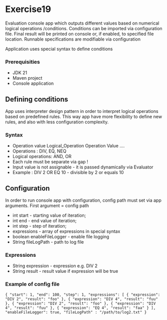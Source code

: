 # Exercise19

Evaluation console app which outputs different values based on numerical logical operations
/conditions. Conditions can be imported via configuration file. Final result will
be printed on console or, if enabled, to specified file location. Runnable specifications
are modifiable via configuration

Application uses special syntax to define conditions

### Prerequisities
- JDK 21
- Maven project
- Console application

## Defining conditions
App uses interpreter design pattern in order to interpret logical operations based on predefined rules.
This way app have more flexibility to define new rules, and also
with less configuration complexity.

### Syntax
- Operation value Logical_Operation Operation Value ....
- Operations : DIV, EQ, NEQ
- Logical operations: AND, OR
- Each rule must be separate via gap !
- Input value is not assignable - it is passed dynamically via Evaluator
- Example : DIV 2 OR EQ 10 - divisible by 2 or equals 10

## Configuration
In order to run console app with configuration, config path must set via
app arguments. First argument = config path 

- int start - starting value of iteration;
- int end   - end value of iteration;
- int step  - step of iteration;
- expressions - array of expressions in special syntax
- boolean enableFileLogger - enable file logging
- String fileLogPath - path to log file

### Expressions
- String expression - expression e.g. DIV 2
- String result - result value if expression will be true

### Example of config file
`
 {
  "start": 1,
  "end": 100,
  "step": 1,
  "expressions": [
    {
      "expression": "DIV 2",
      "result": "foo"
    },
    {
      "expression": "DIV 4",
      "result": "fuu"
    },
    {
    "expression": "DIV 2",
      "result": "foo"
    },
    {
      "expression": "DIV 4",
      "result": "fuu"
    },
    {
      "expression": "EQ 4",
      "result": "faa"
    }
  ],
  "enableFileLogger": true,
  "fileLogPath" : "/path/to/log2.txt"
}
`
